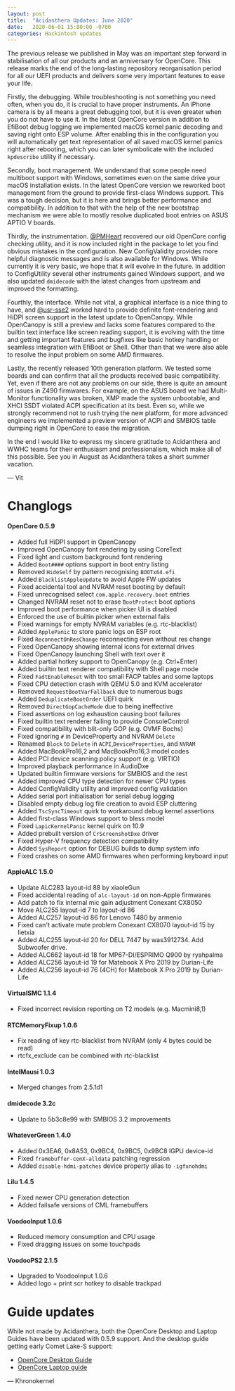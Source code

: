 ```yaml
---
layout: post
title:  "Acidanthera Updates: June 2020"
date:   2020-06-01 15:00:00 -0700
categories: Hackintosh updates
---
```


The previous release we published in May was an important step forward in stabilisation of all our products and an anniversary for OpenCore. This release marks the end of the long-lasting repository reorganisation period for all our UEFI products and delivers some very important features to ease your life.

Firstly, the debugging. While troubleshooting is not something you need often, when you do, it is crucial to have proper instruments. An iPhone camera is by all means a great debugging tool, but it is even greater when you do not have to use it. In the latest OpenCore version in addition to EfiBoot debug logging we implemented macOS kernel panic decoding and saving right onto ESP volume. After enabling this in the configuration you will automatically get text representation of all saved macOS kernel panics right after rebooting, which you can later symbolicate with the included `kpdescribe` utility if necessary.

Secondly, boot management. We understand that some people need multiboot support with Windows, sometimes even on the same drive your macOS installation exists. In the latest OpenCore version we reworked boot management from the ground to provide first-class Windows support. This was a tough decision, but it is here and brings better performance and compatibility. In addition to that with the help of the new bootstrap mechanism we were able to mostly resolve duplicated boot entries on ASUS APTIO V boards.

Thirdly, the instrumentation. [@PMHeart](https://github.com/PMheart) recovered our old OpenCore config checking utility, and it is now included right in the package to let you find obvious mistakes in the configuration. New ConfigValidity provides more helpful diagnostic messages and is also available for Windows. While currently it is very basic, we hope that it will evolve in the future. In addition to ConfigUtility several other instruments gained Windows support, and we also updated `dmidecode` with the latest changes from upstream and improved the formatting.

Fourthly, the interface. While not vital, a graphical interface is a nice thing to have, and [@usr-sse2](https://github.com/usr-sse2) worked hard to provide definite font-rendering and HiDPI screen support in the latest update to OpenCanopy. While OpenCanopy is still a preview and lacks some features compared to the builtin text interface like screen reading support, it is evolving with the time and getting important features and bugfixes like basic hotkey handling or seamless integration with EfiBoot or Shell. Other than that we were also able to resolve the input problem on some AMD firmwares.

Lastly, the recently released 10th generation platform. We tested some boards and can confirm that all the products received basic compatibility. Yet, even if there are not any problems on our side, there is quite an amount of issues in Z490 firmwares. For example, on the ASUS board we had Multi-Monitor functionality was broken, XMP made the system unbootable, and XHCI SSDT violated ACPI specification at its best. Even so, while we strongly recommend not to rush trying the new platform, for more advanced engineers we implemented a preview version of ACPI and SMBIOS table dumping right in OpenCore to ease the migration.

In the end I would like to express my sincere gratitude to Acidanthera and WWHC teams for their enthusiasm and professionalism, which make all of this possible. See you in August as Acidanthera takes a short summer vacation.

— Vit

# Changlogs

#### OpenCore 0.5.9

* Added full HiDPI support in OpenCanopy
* Improved OpenCanopy font rendering by using CoreText
* Fixed light and custom background font rendering
* Added `Boot####` options support in boot entry listing
* Removed `HideSelf` by pattern recognising `BOOTx64.efi`
* Added `BlacklistAppleUpdate` to avoid Apple FW updates
* Fixed accidental tool and NVRAM reset booting by default
* Fixed unrecognised select `com.apple.recovery.boot` entries
* Changed NVRAM reset not to erase `BootProtect` boot options
* Improved boot performance when picker UI is disabled
* Enforced the use of builtin picker when external fails
* Fixed warnings for empty NVRAM variables (e.g. rtc-blacklist)
* Added `ApplePanic` to store panic logs on ESP root
* Fixed `ReconnectOnResChange` reconnecting even without res change
* Fixed OpenCanopy showing internal icons for external drives
* Fixed OpenCanopy launching Shell with text over it
* Added partial hotkey support to OpenCanopy (e.g. Ctrl+Enter)
* Added builtin text renderer compatibility with Shell page mode
* Fixed `FadtEnableReset` with too small FACP tables and some laptops
* Fixed CPU detection crash with QEMU 5.0 and KVM accelerator
* Removed `RequestBootVarFallback` due to numerous bugs
* Added `DeduplicateBootOrder` UEFI quirk
* Removed `DirectGopCacheMode` due to being ineffective
* Fixed assertions on log exhaustion causing boot failures
* Fixed builtin text renderer failing to provide ConsoleControl
* Fixed compatibility with blit-only GOP (e.g. OVMF Bochs)
* Fixed ignoring `#` in DeviceProperty and NVRAM `Delete`
* Renamed `Block` to `Delete` in `ACPI`,`DeviceProperties`, and `NVRAM`
* Added MacBookPro16,2 and MacBookPro16,3 model codes
* Added PCI device scanning policy support (e.g. VIRTIO)
* Improved playback performance in AudioDxe
* Updated builtin firmware versions for SMBIOS and the rest
* Added improved CPU type detection for newer CPU types
* Added ConfigValidity utility and improved config validation
* Added serial port initialisation for serial debug logging
* Disabled empty debug log file creation to avoid ESP cluttering
* Added `TscSyncTimeout` quirk to workaround debug kernel assertions
* Added first-class Windows support to bless model
* Fixed `LapicKernelPanic` kernel quirk on 10.9
* Added prebuilt version of `CrScreenshotDxe` driver
* Fixed Hyper-V frequency detection compatibility
* Added `SysReport` option for DEBUG builds to dump system info
* Fixed crashes on some AMD firmwares when performing keyboard input

#### AppleALC 1.5.0

* Update ALC283 layout-id 88 by xiaoleGun
* Fixed accidental reading of `alc-layout-id` on non-Apple firmwares
* Add patch to fix internal mic gain adjustment Conexant CX8050
* Move ALC255 layout-id 7 to layout-id 86
* Added ALC257 layout-id 86 for Lenovo T480 by armenio
* Fixed can't activate mute problem Conexant CX8070 layout-id 15 by lietxia
* Added ALC255 layout-id 20 for DELL 7447 by was3912734. Add Subwoofer drive.
* Added ALC662 layout-id 18 for MP67-DI/ESPRIMO Q900 by ryahpalma
* Added ALC256 layout-id 19 for Matebook X Pro 2019 by Durian-Life
* Added ALC256 layout-id 76 (4CH) for Matebook X Pro 2019 by Durian-Life

#### VirtualSMC 1.1.4
 
 * Fixed incorrect revision reporting on T2 models (e.g. Macmini8,1)

#### RTCMemoryFixup 1.0.6

* Fix reading of key rtc-blacklist from NVRAM (only 4 bytes could be read)
* rtcfx_exclude can be combined with rtc-blacklist

#### IntelMausi 1.0.3

* Merged changes from 2.5.1d1

#### dmidecode 3.2c

* Update to 5b3c8e99 with SMBIOS 3.2 improvements

#### WhateverGreen 1.4.0

* Added 0x3EA6, 0x8A53, 0x9BC4, 0x9BC5, 0x9BC8 IGPU device-id
* Fixed `framebuffer-conX-alldata` patching regression
* Added `disable-hdmi-patches` device property alias to `-igfxnohdmi`

#### Lilu 1.4.5

* Fixed newer CPU generation detection
* Added failsafe versions of CML framebuffers

#### VoodooInput 1.0.6

* Reduced memory consumption and CPU usage
* Fixed dragging issues on some touchpads

#### VoodooPS2 2.1.5

* Upgraded to VoodooInput 1.0.6
* Added logo + print scr hotkey to disable trackpad

# Guide updates

While not made by Acidanthera, both the OpenCore Desktop and Laptop Guides have been updated with 0.5.9 support. And the desktop guide getting early Comet Lake-S support:

* [OpenCore Desktop Guide](https://dortania.github.io/OpenCore-Desktop-Guide/)
* [OpenCore Laptop guide](https://dortania.github.io/vanilla-laptop-guide/)

— Khronokernel
